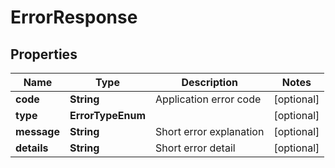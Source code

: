 

# ErrorResponse


## Properties

| Name | Type | Description | Notes |
|------------ | ------------- | ------------- | -------------|
|**code** | **String** | Application error code |  [optional] |
|**type** | **ErrorTypeEnum** |  |  [optional] |
|**message** | **String** | Short error explanation |  [optional] |
|**details** | **String** | Short error detail |  [optional] |



